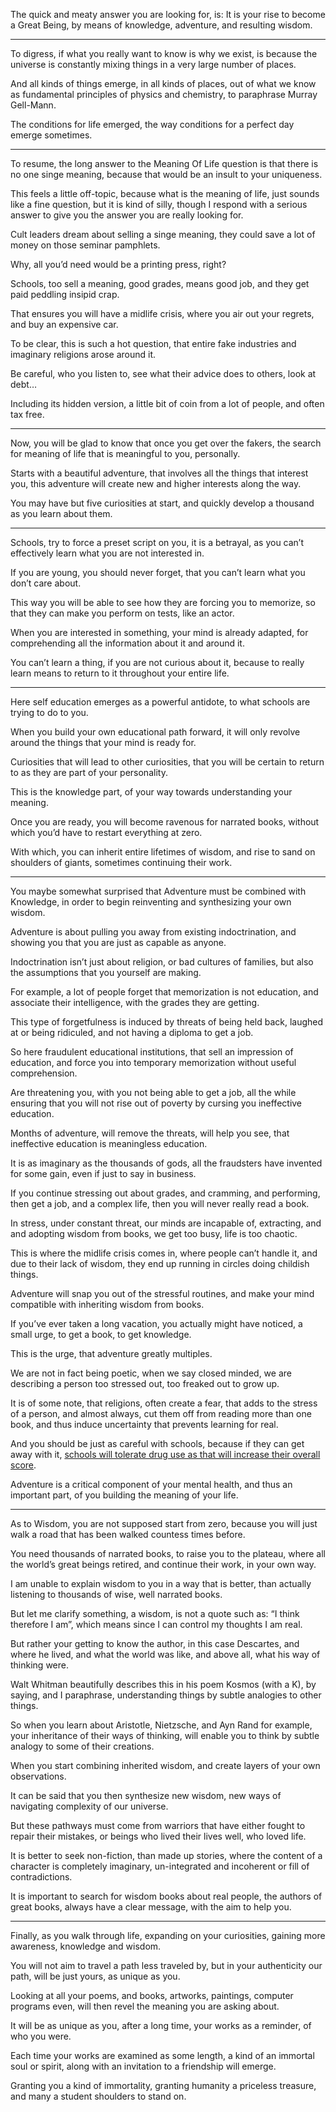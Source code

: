 The quick and meaty answer you are looking for, is:
It is your rise to become a Great Being, by means of knowledge, adventure, and resulting wisdom.

---

To digress, if what you really want to know is why we exist,
is because the universe is constantly mixing things in a very large number of places.

And all kinds of things emerge, in all kinds of places,
out of what we know as fundamental principles of physics and chemistry, to paraphrase Murray Gell-Mann.

The conditions for life emerged,
the way conditions for a perfect day emerge sometimes.

---

To resume, the long answer to the Meaning Of Life question is that there is no one singe meaning,
because that would be an insult to your uniqueness.

This feels a little off-topic, because what is the meaning of life,
just sounds like a fine question, but it is kind of silly, though I respond with a serious answer to give you the answer you are really looking for.

Cult leaders dream about selling a singe meaning,
they could save a lot of money on those seminar pamphlets.

Why, all you’d need would be a printing press,
right?

Schools, too sell a meaning, good grades, means good job,
and they get paid peddling insipid crap.

That ensures you will have a midlife crisis, where you air out your regrets,
and buy an expensive car.

To be clear, this is such a hot question,
that entire fake industries and imaginary religions arose around it.

Be careful, who you listen to,
see what their advice does to others, look at debt…

Including its hidden version,
a little bit of coin from a lot of people, and often tax free.

---

Now, you will be glad to know that once you get over the fakers,
the search for meaning of life that is meaningful to you, personally.

Starts with a beautiful adventure, that involves all the things that interest you,
this adventure will create new and higher interests along the way.

You may have but five curiosities at start,
and quickly develop a thousand as you learn about them.

---

Schools, try to force a preset script on you,
it is a betrayal, as you can’t effectively learn what you are not interested in.

If you are young, you should never forget,
that you can’t learn what you don’t care about.

This way you will be able to see how they are forcing you to memorize,
so that they can make you perform on tests, like an actor.

When you are interested in something, your mind is already adapted,
for comprehending all the information about it and around it.

You can’t learn a thing, if you are not curious about it,
because to really learn means to return to it throughout your entire life.

---

Here self education emerges as a powerful antidote,
to what schools are trying to do to you.

When you build your own educational path forward,
it will only revolve around the things that your mind is ready for.

Curiosities that will lead to other curiosities,
that you will be certain to return to as they are part of your personality.

This is the knowledge part,
of your way towards understanding your meaning.

Once you are ready, you will become ravenous for narrated books,
without which you’d have to restart everything at zero.

With which, you can inherit entire lifetimes of wisdom,
and rise to sand on shoulders of giants, sometimes continuing their work.

---

You maybe somewhat surprised that Adventure must be combined with Knowledge,
in order to begin reinventing and synthesizing your own wisdom.

Adventure is about pulling you away from existing indoctrination,
and showing you that you are just as capable as anyone.

Indoctrination isn’t just about religion, or bad cultures of families,
but also the assumptions that you yourself are making.

For example, a lot of people forget that memorization is not education,
and associate their intelligence, with the grades they are getting.

This type of forgetfulness is induced by threats of being held back,
laughed at or being ridiculed, and not having a diploma to get a job.

So here fraudulent educational institutions, that sell an impression of education,
and force you into temporary memorization without useful comprehension.

Are threatening you, with you not being able to get a job,
all the while ensuring that you will not rise out of poverty by cursing you ineffective education.

Months of adventure, will remove the threats, will help you see,
that ineffective education is meaningless education.

It is as imaginary as the thousands of gods,
all the fraudsters have invented for some gain, even if just to say in business.

If you continue stressing out about grades, and cramming, and performing,
then get a job, and a complex life, then you will never really read a book.

In stress, under constant threat, our minds are incapable of,
extracting, and and adopting wisdom from books, we get too busy, life is too chaotic.

This is where the midlife crisis comes in, where people can’t handle it,
and due to their lack of wisdom, they end up running in circles doing childish things.

Adventure will snap you out of the stressful routines,
and make your mind compatible with inheriting wisdom from books.

If you’ve ever taken a long vacation,
you actually might have noticed, a small urge, to get a book, to get knowledge.

This is the urge,
that adventure greatly multiples.

We are not in fact being poetic, when we say closed minded,
we are describing a person too stressed out, too freaked out to grow up.

It is of some note, that religions, often create a fear, that adds to the stress of a person,
and almost always, cut them off from reading more than one book, and thus induce uncertainty that prevents learning for real.

And you should be just as careful with schools, because if they can get away with it,
[schools will tolerate drug use as that will increase their overall score](https://www.youtube.com/watch?v=VqWnumbraI4).

Adventure is a critical component of your mental health,
and thus an important part, of you building the meaning of your life.

---

As to Wisdom, you are not supposed start from zero,
because you will just walk a road that has been walked countess times before.

You need thousands of narrated books, to raise you to the plateau,
where all the world’s great beings retired, and continue their work, in your own way.

I am unable to explain wisdom to you in a way that is better,
than actually listening to thousands of wise, well narrated books.

But let me clarify something, a wisdom, is not a quote such as:
“I think therefore I am”, which means since I can control my thoughts I am real.

But rather your getting to know the author, in this case Descartes,
and where he lived, and what the world was like, and above all, what his way of thinking were.

Walt Whitman beautifully describes this in his poem Kosmos (with a K),
by saying, and I paraphrase, understanding things by subtle analogies to other things.

So when you learn about Aristotle, Nietzsche, and Ayn Rand for example,
your inheritance of their ways of thinking, will enable you to think by subtle analogy to some of their creations.

When you start combining inherited wisdom,
and create layers of your own observations.

It can be said that you then synthesize new wisdom,
new ways of navigating complexity of our universe.

But these pathways must come from warriors that have either fought to repair their mistakes,
or beings who lived their lives well, who loved life.

It is better to seek non-fiction, than made up stories,
where the content of a character is completely imaginary, un-integrated and incoherent or fill of contradictions.

It is important to search for wisdom books about real people,
the authors of great books, always have a clear message, with the aim to help you.

---

Finally, as you walk through life, expanding on your curiosities,
gaining more awareness, knowledge and wisdom.

You will not aim to travel a path less traveled by,
but in your authenticity our path, will be just yours, as unique as you.

Looking at all your poems, and books, artworks, paintings,
computer programs even, will then revel the meaning you are asking about.

It will be as unique as you, after a long time,
your works as a reminder, of who you were.

Each time your works are examined as some length,
a kind of an immortal soul or spirit, along with an invitation to a friendship will emerge.

Granting you a kind of immortality, granting humanity a priceless treasure,
and many a student shoulders to stand on.
